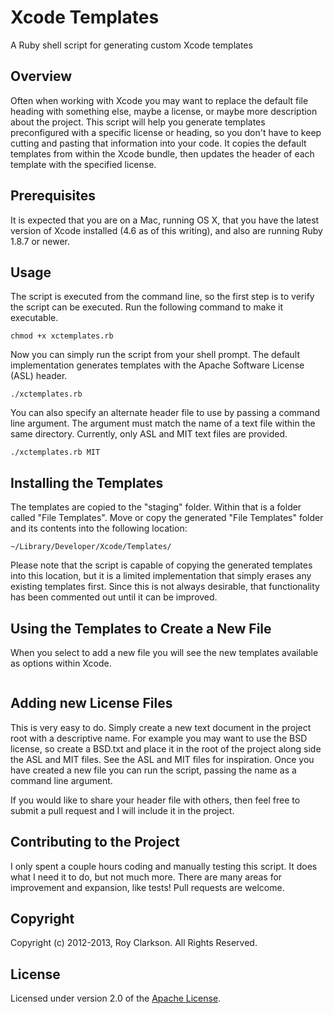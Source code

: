 Xcode Templates
===============

A Ruby shell script for generating custom Xcode templates 

## Overview

Often when working with Xcode you may want to replace the default file heading with something else, maybe a license, or maybe more description about the project. This script will help you generate templates preconfigured with a specific license or heading, so you don't have to keep cutting and pasting that information into your code. It copies the default templates from within the Xcode bundle, then updates the header of each template with the specified license.

## Prerequisites

It is expected that you are on a Mac, running OS X, that you have the latest version of Xcode installed (4.6 as of this writing), and also are running Ruby 1.8.7 or newer.

## Usage

The script is executed from the command line, so the first step is to verify the script can be executed. Run the following command to make it executable.

	chmod +x xctemplates.rb
	
Now you can simply run the script from your shell prompt. The default implementation generates templates with the Apache Software License (ASL) header.

	./xctemplates.rb
	
You can also specify an alternate header file to use by passing a command line argument. The argument must match the name of a text file within the same directory. Currently, only ASL and MIT text files are provided.

	./xctemplates.rb MIT

## Installing the Templates

The templates are copied to the "staging" folder. Within that is a folder called "File Templates". Move or copy the generated "File Templates" folder and its contents into the following location:

	~/Library/Developer/Xcode/Templates/

Please note that the script is capable of copying the generated templates into this location, but it is a limited implementation that simply erases any existing templates first. Since this is not always desirable, that functionality has been commented out until it can be improved.
	
## Using the Templates to Create a New File
	
When you select to add a new file you will see the new templates available as options within Xcode.

![<File Templates>](<https://raw.github.com/royclarkson/xcode-templates/master/templates.png>)

## Adding new License Files

This is very easy to do. Simply create a new text document in the project root with a descriptive name. For example you may want to use the BSD license, so create a BSD.txt and place it in the root of the project along side the ASL and MIT files. See the ASL and MIT files for inspiration. Once you have created a new file you can run the script, passing the name as a command line argument.

If you would like to share your header file with others, then feel free to submit a pull request and I will include it in the project.

## Contributing to the Project

I only spent a couple hours coding and manually testing this script. It does what I need it to do, but not much more. There are many areas for improvement and expansion, like tests! Pull requests are welcome.

## Copyright

Copyright (c) 2012-2013, Roy Clarkson. All Rights Reserved.

## License

Licensed under version 2.0 of the [Apache License](http://www.apache.org/licenses/LICENSE-2.0).
